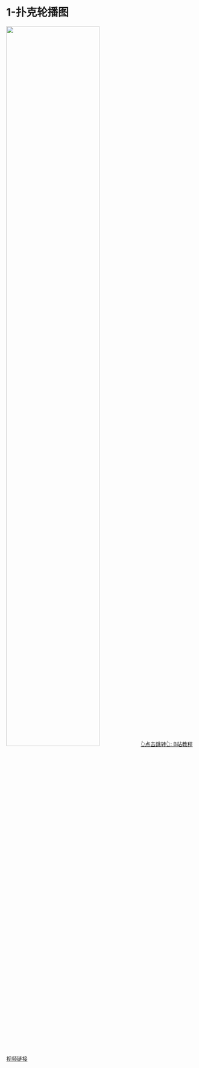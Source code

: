 # 1-扑克轮播图
<img src="https://i2.hdslb.com/bfs/archive/9f0aa3783e4e43654ca740b9d0a16f2a74aae6b3.jpg" width="70%">
<a href="https://www.bilibili.com/video/BV1W34y1u7Rf" target="_blank">👆点击跳转👆: B站教程视频链接</a>
